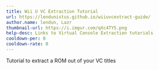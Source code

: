 ```yaml
---
title: Wii U VC Extraction Tutorial
url: https://lendunistus.github.io/wiiuvcextract-guide/
author.name: lendun, Lazr
thumbnail-url: https://i.imgur.com/qXc4TY5.png
help-desc: Links to Virtual Console Extraction tutorials
cooldown-per: 0
cooldown-rate: 0
---
```


Tutorial to extract a ROM out of your VC titles
